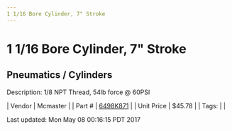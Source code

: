 ```yaml
---
1 1/16 Bore Cylinder, 7" Stroke
---
```

# 1 1/16 Bore Cylinder, 7" Stroke
## Pneumatics / Cylinders
Description: 	1/8 NPT Thread, 54lb force @ 60PSI 

| Vendor | Mcmaster | 
| Part # | [6498K871](https://www.mcmaster.com/#6498K871) | 
| Unit Price | $45.78 | 
| Tags: |  | 

Last updated: Mon May 08 00:16:15 PDT 2017